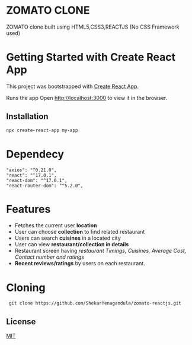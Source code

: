 # ZOMATO CLONE 

ZOMATO clone built using HTML5,CSS3,REACTJS (No CSS Framework used)

# Getting Started with Create React App

This project was bootstrapped with [Create React App](https://github.com/facebook/create-react-app).

Runs the app
Open [http://localhost:3000](http://localhost:3000) to view it in the browser.


## Installation

```bash
npx create-react-app my-app
```

# Dependecy
    "axios": "^0.21.0",
    "react": "^17.0.1",
    "react-dom": "^17.0.1",
    "react-router-dom": "^5.2.0",

# Features
* Fetches the current user **location** 
* User can choose **collection** to find related restaurant
* Users can search **cuisines** in a located city
* User can view **restaurant/collection in details**
* Restaurant screen having *restaurant Timings, Cuisines, Average Cost, Contact number and ratings*
* **Recent reviews/ratings** by users on each restaurant.

# Cloning
` git clone https://github.com/ShekarYenagandula/zomato-reactjs.git`

## License
[MIT](https://choosealicense.com/licenses/mit/)


